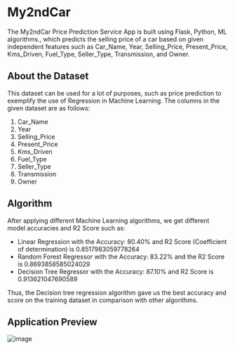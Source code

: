 # My2ndCar

The My2ndCar Price Prediction Service App is built using Flask, Python, ML algorithms., which predicts the selling price of a car based on given independent features such as Car_Name, Year, Selling_Price, Present_Price, Kms_Driven, Fuel_Type, Seller_Type, Transmission, and Owner.

## About the Dataset

This dataset can be used for a lot of purposes, such as price prediction to exemplify the use of Regression in Machine Learning. The columns in the given dataset are as follows:

1. Car_Name
2. Year
3. Selling_Price
4. Present_Price
5. Kms_Driven
6. Fuel_Type
7. Seller_Type
8. Transmission
9. Owner

## Algorithm

After applying different Machine Learning algorithms, we get different model accuracies and R2 Score such as:

- Linear Regression with the Accuracy: 80.40% and R2 Score (Coefficient of determination) is 0.8517983059778264
- Random Forest Regressor with the Accuracy: 83.22% and the R2 Score is 0.8693858585024029
- Decision Tree Regressor with the Accuracy: 87.10% and R2 Score is 0.913621047690589

Thus, the Decision tree regression algorithm gave us the best accuracy and score on the training dataset in comparison with other algorithms.

## Application Preview

![image](https://user-images.githubusercontent.com/86619476/157186601-7f0db898-06ad-4a93-9fc6-a8ccf5d3b81f.png)

